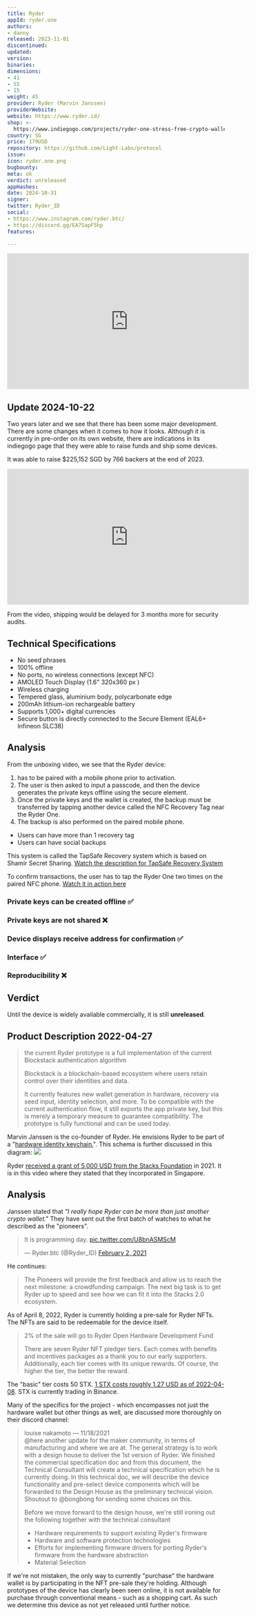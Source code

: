 ```yaml
---
title: Ryder
appId: ryder.one
authors:
- danny
released: 2023-11-01
discontinued: 
updated: 
version: 
binaries: 
dimensions:
- 41
- 55
- 15
weight: 45
provider: Ryder (Marvin Janssen)
providerWebsite: 
website: https://www.ryder.id/
shop: >-
  https://www.indiegogo.com/projects/ryder-one-stress-free-crypto-wallet-for-everyone
country: SG
price: 179USD
repository: https://github.com/Light-Labs/protocol
issue: 
icon: ryder.one.png
bugbounty: 
meta: ok
verdict: unreleased
appHashes: 
date: 2024-10-31
signer: 
twitter: Ryder_ID
social:
- https://www.instagram.com/ryder.btc/
- https://discord.gg/EA7SapF5hp
features: 

---
```


<iframe width="560" height="315" src="https://www.youtube.com/embed/mnZ6mb7CbY4?si=_pyCHphkQ6rDyk5o" title="YouTube video player" frameborder="0" allow="accelerometer; autoplay; clipboard-write; encrypted-media; gyroscope; picture-in-picture; web-share" referrerpolicy="strict-origin-when-cross-origin" allowfullscreen></iframe>

## Update 2024-10-22

Two years later and we see that there has been some major development. There are some changes when it comes to how it looks. Although it is currently in pre-order on its own website, there are indications in its indiegogo page that they were able to raise funds and ship some devices. 

It was able to raise $225,152 SGD by 766 backers at the end of 2023. 

<iframe width="560" height="315" src="https://www.youtube.com/embed/yafEu5ApDok?si=ratGA8UyYbsghPHm" title="YouTube video player" frameborder="0" allow="accelerometer; autoplay; clipboard-write; encrypted-media; gyroscope; picture-in-picture; web-share" referrerpolicy="strict-origin-when-cross-origin" allowfullscreen></iframe>

From the video, shipping would be delayed for 3 months more for security audits.

## Technical Specifications

- No seed phrases
- 100% offline
- No ports, no wireless connections (except NFC)
- AMOLED Touch Display (1.6" 320x360 px )
- Wireless charging
- Tempered glass, aluminium body, polycarbonate edge
- 200mAh lithium-ion rechargeable battery
- Supports 1,000+ digital currencies
- Secure button is directly connected to the Secure Element (EAL6+ Infineon SLC38)

## Analysis

From the unboxing video, we see that the Ryder device:
1. has to be paired with a mobile phone prior to activation. 
2. The user is then asked to input a passcode, and then the device generates the private keys offline using the secure element. 
3. Once the private keys and the wallet is created, the backup must be transferred by tapping another device called the NFC Recovery Tag near the Ryder One.
4. The backup is also performed on the paired mobile phone.
- Users can have more than 1 recovery tag
- Users can have social backups 

This system is called the TapSafe Recovery system which is based on Shamir Secret Sharing. [Watch the description for TapSafe Recovery System](https://www.youtube.com/watch?v=iQs8ZsO5GvQ)

To confirm transactions, the user has to tap the Ryder One two times on the paired NFC phone. [Watch it in action here](https://youtu.be/dIBUpqcWcp4?si=EizVBxpXvw7lWL_b&t=78)

### Private keys can be created offline ✅
### Private keys are not shared ❌ 
### Device displays receive address for confirmation ✅ 
### Interface ✅ 
### Reproducibility ❌

## Verdict

Until the device is widely available commercially, it is still **unreleased**.

## Product Description 2022-04-27

> the current Ryder prototype is a full implementation of the current Blockstack authentication algorithm
>
> Blockstack is a blockchain-based ecosystem where users retain control over their identities and data. 
>
> It currently features new wallet generation in hardware, recovery via seed input, identity selection, and more. To be compatible with the current authentication flow, it still exports the app private key, but this is merely a temporary measure to guarantee compatibility. The prototype is fully functional and can be used today. 

Marvin Janssen is the co-founder of Ryder. He envisions Ryder to be part of a "[hardware identity keychain.](https://marvinjanssen.medium.com/beyond-the-private-key-building-a-blockstack-hardware-identity-keychain-46418d90efd2)". This schema is further discussed in this diagram:
![](https://miro.medium.com/max/1400/1*aeVwQDXHvnGQh6F2rN9fpw.png) 

Ryder [received a grant of 5,000 USD from the Stacks Foundation](https://www.youtube.com/watch?v=bDuDW--LIr8) in 2021. It is in this video where they stated that they incorporated in Singapore.

## Analysis

Janssen stated that *"I really hope Ryder can be more than just another crypto wallet."* They have sent out the first batch of watches to what he described as the "pioneers". 

<blockquote class="twitter-tweet"><p lang="en" dir="ltr">It is programming day. <a href="https://t.co/U8bnASMScM">pic.twitter.com/U8bnASMScM</a></p>&mdash; Ryder.btc (@Ryder_ID) <a href="https://twitter.com/Ryder_ID/status/1356743693911293952?ref_src=twsrc%5Etfw">February 2, 2021</a></blockquote> <script async src="https://platform.twitter.com/widgets.js" charset="utf-8"></script>

He continues: 

> The Pioneers will provide the first feedback and allow us to reach the next milestone: a crowdfunding campaign. The next big task is to get Ryder up to speed and see how we can fit it into the Stacks 2.0 ecosystem.

As of April 8, 2022, Ryder is currently holding a pre-sale for Ryder NFTs. The NFTs are said to be redeemable for the device itself. 

> 2% of the sale will go to Ryder Open Hardware Development Fund
>
> There are seven Ryder NFT pledger tiers. Each comes with benefits and incentives packages as a thank you to our early supporters. Additionally, each tier comes with its unique rewards. Of course, the higher the tier, the better the reward.

The "basic" tier costs 50 STX. [1 STX costs roughly 1.27 USD as of 2022-04-08](https://coinmarketcap.com/currencies/stacks/). STX is currently trading in Binance.

Many of the specifics for the project - which encompasses not just the hardware wallet but other things as well, are discussed more thoroughly on their discord channel: 

> louise nakamoto — 11/18/2021<br>
@here another update for the maker community, in terms of manufacturing and where we are at. The general strategy is to work with a design house to deliver the 1st version of Ryder. We finished the commercial specification doc and from this document, the Technical Consultant will create a technical specification which he is currently doing. In this technical doc, we will describe the device functionality and pre-select device components which will be forwarded to the Design House as the preliminary technical vision. Shoutout to @bongbong for sending some choices on this. 
> 
> Before we move forward to the design house, we're still ironing out the following together with the technical consultant
>
> - Hardware requirements to support existing Ryder's firmware 
> - Hardware and software protection technologies
> - Efforts for implementing firmware drivers for porting Ryder's firmware from the hardware abstraction
> - Material Selection

If we're not mistaken, the only way to currently "purchase" the hardware wallet is by participating in the NFT pre-sale they're holding. Although prototypes of the device has clearly been seen online, it is not available for purchase through conventional means - such as a shopping cart. As such we determine this device as not yet released until further notice.




